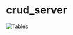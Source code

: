 # crud_server

![](https://www.lucidchart.com/publicSegments/view/f4224731-ed49-4027-aab4-3f5961d3e8a5/image.png "Tables")
